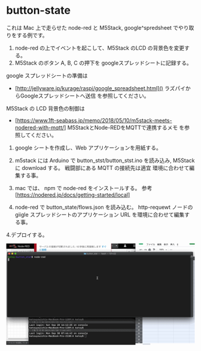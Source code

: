 
# button-state

これは Mac 上で走らせた node-red と M5Stack, google^spredsheet でやり取りをする例です。

1. node-red の上でイベントを起こして、M5Stack のLCD の背景色を変更する。
2. M5Stack のボタン A, B, C の押下を googleスプレッドシートに記録する。


google スプレッドシートの準備は
- [http://jellyware.jp/kurage/raspi/google_spreadsheet.html]()
ラズパイからGoogleスプレッドシートへ送信
を参照してください。

M5Stack の LCD 背景色の制御は
- [https://www.1ft-seabass.jp/memo/2018/05/10/m5stack-meets-nodered-with-mqtt/]
M5StackとNode-REDをMQTTで連携するメモ
を参照してください。

1. google シートを作成し、Web アプリケーションを用紙する。


2. m5stack には Arduino で button_stst/button_stst.ino を読み込み, M5Stack に download する。
   戦闘部にある MQTT の接続先は適宜 環境に合わせて編集する事。

3. mac では、 npm で node-red をインストールする。
参考 [https://nodered.jp/docs/getting-started/local]

4. node-red で button_state/flows.json を読み込む。
  http-requewt ノードの giigle スプレッドシートのアプリケーション URL を環境に合わせて編集する事。

4.デプロイする。


![Alt text](./button_stat/button.gif)
